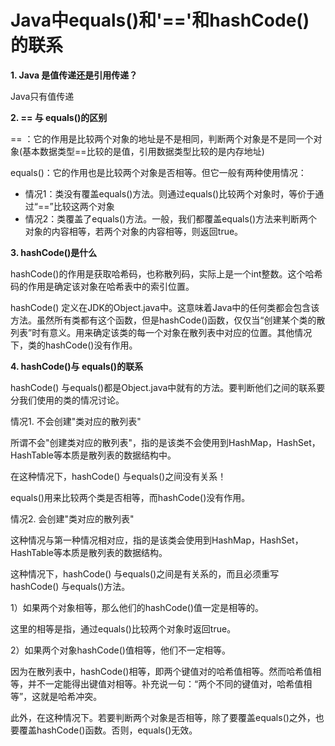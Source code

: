 # Java中equals()和'=='和hashCode()的联系


**1. Java 是值传递还是引用传递？**

Java只有值传递

**2. == 与 equals()的区别**

== ：它的作用是比较两个对象的地址是不是相同，判断两个对象是不是同一个对象(基本数据类型==比较的是值，引用数据类型比较的是内存地址)

equals()：它的作用也是比较两个对象是否相等。但它一般有两种使用情况：

- 情况1：类没有覆盖equals()方法。则通过equals()比较两个对象时，等价于通过“==”比较这两个对象
- 情况2：类覆盖了equals()方法。一般，我们都覆盖equals()方法来判断两个对象的内容相等，若两个对象的内容相等，则返回true。

**3. hashCode()是什么**

hashCode()的作用是获取哈希码，也称散列码，实际上是一个int整数。这个哈希码的作用是确定该对象在哈希表中的索引位置。

hashCode() 定义在JDK的Object.java中。这意味着Java中的任何类都会包含该方法。虽然所有类都有这个函数，但是hashCode()函数，仅仅当“创建某个类的散列表”时有意义。用来确定该类的每一个对象在散列表中对应的位置。其他情况下，类的hashCode()没有作用。

**4. hashCode()与 equals()的联系**

hashCode() 与equals()都是Object.java中就有的方法。要判断他们之间的联系要分我们使用的类的情况讨论。

情况1. 不会创建"类对应的散列表"

所谓不会"创建类对应的散列表"，指的是该类不会使用到HashMap，HashSet，HashTable等本质是散列表的数据结构中。

在这种情况下，hashCode() 与equals()之间没有关系！

equals()用来比较两个类是否相等，而hashCode()没有作用。

情况2. 会创建"类对应的散列表"

这种情况与第一种情况相对应，指的是该类会使用到HashMap，HashSet，HashTable等本质是散列表的数据结构。

这种情况下，hashCode() 与equals()之间是有关系的，而且必须重写hashCode() 与equals()方法。

1）如果两个对象相等，那么他们的hashCode()值一定是相等的。

  这里的相等是指，通过equals()比较两个对象时返回true。

2）如果两个对象hashCode()值相等，他们不一定相等。

因为在散列表中，hashCode()相等，即两个键值对的哈希值相等。然而哈希值相等，并不一定能得出键值对相等。补充说一句：“两个不同的键值对，哈希值相等”，这就是哈希冲突。

此外，在这种情况下。若要判断两个对象是否相等，除了要覆盖equals()之外，也要覆盖hashCode()函数。否则，equals()无效。
